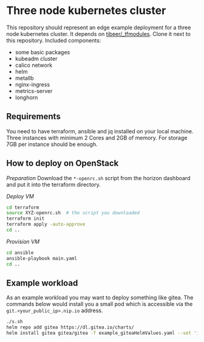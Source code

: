 # Three node kubernetes cluster

This repository should represent an edge example deployment for a three node kubernetes cluster.
It depends on [tibeer/_tfmodules](https://github.com/tibeer/_tfmodules). Clone it next to this repository.
Included components:
- some basic packages
- kubeadm cluster
- calico network
- helm
- metallb
- nginx-ingress
- metrics-server
- longhorn


## Requirements

You need to have terraform, ansible and jq installed on your local machine.
Three instances with minimum 2 Cores and 2GB of memory. For storage 7GB per instance should be enough.


## How to deploy on OpenStack

*Preparation*
Download the `*-openrc.sh` script from the horizon dashboard and put it into the terraform directory.

*Deploy VM*
```bash
cd terraform
source XYZ-openrc.sh  # the script you downloaded
terraform init
terraform apply -auto-approve
cd ..
```

*Provision VM*
```bash
cd ansible
ansible-playbook main.yaml
cd ..
```


## Example workload

As an example workload you may want to deploy something like gitea.
The commands below would install you a small pod which is accessible via the `git.<your_public_ip>.nip.io` address.

```bash
./s.sh
helm repo add gitea https://dl.gitea.io/charts/
helm install gitea gitea/gitea -f example_giteaHelmValues.yaml --set 'ingress.hosts[0]=git.'$(curl -s ifconfig.io)'.nip.io'
```
